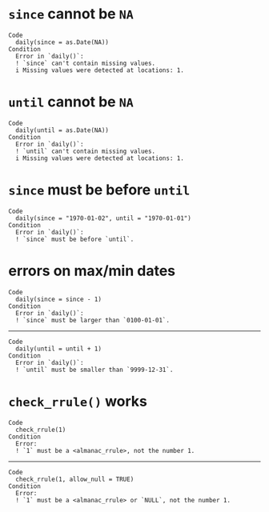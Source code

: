 # `since` cannot be `NA`

    Code
      daily(since = as.Date(NA))
    Condition
      Error in `daily()`:
      ! `since` can't contain missing values.
      i Missing values were detected at locations: 1.

# `until` cannot be `NA`

    Code
      daily(until = as.Date(NA))
    Condition
      Error in `daily()`:
      ! `until` can't contain missing values.
      i Missing values were detected at locations: 1.

# `since` must be before `until`

    Code
      daily(since = "1970-01-02", until = "1970-01-01")
    Condition
      Error in `daily()`:
      ! `since` must be before `until`.

# errors on max/min dates

    Code
      daily(since = since - 1)
    Condition
      Error in `daily()`:
      ! `since` must be larger than `0100-01-01`.

---

    Code
      daily(until = until + 1)
    Condition
      Error in `daily()`:
      ! `until` must be smaller than `9999-12-31`.

# `check_rrule()` works

    Code
      check_rrule(1)
    Condition
      Error:
      ! `1` must be a <almanac_rrule>, not the number 1.

---

    Code
      check_rrule(1, allow_null = TRUE)
    Condition
      Error:
      ! `1` must be a <almanac_rrule> or `NULL`, not the number 1.

